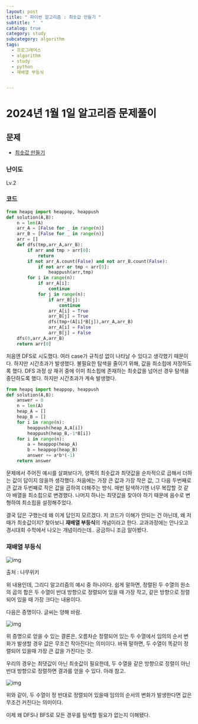 ```yaml
---
layout: post
title: " 파이썬 알고리즘 : 최솟값 만들기 "
subtitle: "  "
catalog: true
category: study
subcategory: algorithm
tags:
  - 프로그래머스
  - algorithm
  - study
  - python
  - 재배열 부등식


---
```


# 2024년 1월 1일 알고리즘 문제풀이

## 문제

- [최솟값 만들기](https://school.programmers.co.kr/learn/courses/30/lessons/12941)

### 난이도

Lv.2

### 코드

```python
from heapq import heappop, heappush
def solution(A,B):
    n = len(A)
    arr_A = [False for _ in range(n)]
    arr_B = [False for _ in range(n)]
    arr = []
    def dfs(tmp,arr_A,arr_B):
        if arr and tmp > arr[0]:
            return
        if not arr_A.count(False) and not arr_B.count(False):
            if not arr or tmp < arr[0]:
                heappush(arr,tmp)
        for i in range(n):
            if arr_A[i]:
                continue
            for j in range(n):
                if arr_B[j]:
                    continue
                arr_A[i] = True
                arr_B[j] = True
                dfs(tmp+(A[i]*B[j]),arr_A,arr_B)
                arr_A[i] = False
                arr_B[j] = False
    dfs(0,arr_A,arr_B)
    return arr[0]
```

 처음엔 DFS로 시도했다. 여러 case가 규칙성 없이 나타날 수 있다고 생각했기 때문이다. 하지만 시간초과가 발생했다. 불필요한 탐색을 줄이기 위해, 값을 최소힙에 저장하도록 했다. DFS 과정 상 재귀 중에 이미 최소힙에 존재하는 최솟값을 넘어선 경우 탐색을 중단하도록 했다. 하지만 시간초과가 계속 발생했다.

```python
from heapq import heappop, heappush
def solution(A,B):
    answer = 0
    n = len(A)
    heap_A = []
    heap_B = []
    for i in range(n):
        heappush(heap_A,A[i])
        heappush(heap_B,-1*B[i])
    for i in range(n):
        a = heappop(heap_A)
        b = heappop(heap_B)
        answer += a*b*(-1)
    return answer

```

  문제에서 주어진 예시를 살펴보다가, 양쪽의 최솟값과 최댓값을 순차적으로 곱해서 더하는 값이 답이지 않을까 생각했다. 처음에는 가장 큰 값과 가장 작은 값, 그 다음 두번째로 큰 값과 두번째로 작은 값을 곱하여 더해주는 방식. 매번 탐색하기엔 너무 복잡할 것 같아 배열을 최소힙으로 변경했다. 나머지 하나는 최댓값을 찾아야 하기 때문에 음수로 변형하여 최소힙을 설정해주었다.

 결국 답은 구했는데 왜 이게 답인지 모르겠다. 저 코드가 이해가 안되는 건 아닌데, 왜 저때가 최솟값이지? 찾아보니 **재배열 부등식**의 개념이라고 한다. 교과과정에는 안나오고 경시대회 수학에서 나오는 개념이라는데.. 궁금하니 조금 알아봤다.

### 재배열 부등식

![img](https://cdn.jsdelivr.net/gh/importunate-dev/importunate-dev.github.io/img/algorithm/240101/240101-1.webp)

 출처 : 나무위키

 위 내용인데, 그리디 알고리즘의 예시 중 하나이다. 쉽게 말하면, 정렬된 두 수열의 원소의 곱의 합은 두 수열이 반대 방향으로 정렬되어 있을 때 가장 작고, 같은 방향으로 정렬되어 있을 때 가장 크다는 내용이다.

 다음은 증명이다. 글씨는 양해 바람.

![img](https://cdn.jsdelivr.net/gh/importunate-dev/importunate-dev.github.io/img/algorithm/240101/240101-2.webp)

 위 증명으로 얻을 수 있는 결론은, 오름차순 정렬되어 있는 두 수열에서 임의의 순서 변화가 발생할 경우 값은 무조건 작아진다는 의미이다. 바꿔 말하면, 두 수열이 똑같이 정렬되어 있을때 가장 큰 값을 가진다는 것.

 우리의 경우는 최댓값이 아닌 최솟값이 필요한데, 두 수열을 같은 방향으로 정렬이 아닌 반대 방향으로 정렬하면 결과를 얻을 수 있다. 아래 참고.

![img](https://cdn.jsdelivr.net/gh/importunate-dev/importunate-dev.github.io/img/algorithm/240101/240101-3.webp)

 위와 같이, 두 수열이 정 반대로 정렬되어 있을때 임의의 순서의 변화가 발생한다면 값은 무조건 커진다는 의미이다.

이제 왜 DFS나 BFS로 모든 경우를 탐색할 필요가 없는지 이해됐다.
